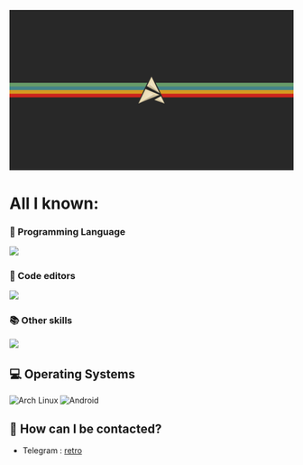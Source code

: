 ![](https://github.com/retrovisionagain/retrovisionagain/blob/main/artix.png)
# All I known:
<div align="left">
<h3>🚀 Programming Language</h3>
<img src="https://skillicons.dev/icons?i=html,css,js,dart,c,py">

<h3>📝 Code editors</h3>
<img src="https://skillicons.dev/icons?i=neovim,vscodium">

<h3>📚 Other skills</h3>
<img src="https://skillicons.dev/icons?i=github">
</div>
<h2 align="left">💻 Operating Systems</h2>

<div align="left">
  <img src="https://img.shields.io/badge/Arch%20Linux-1793D1?logo=arch-linux&logoColor=white&style=for-the-badge" height="28" alt="Arch Linux"/>
  <img src="https://img.shields.io/badge/Android-3DDC84?logo=android&logoColor=white&style=for-the-badge" height="28" alt="Android"/>
</div>

## 💬 How can I be contacted?

* Telegram : <a href="https://t.me/veryretroinfo" target="_blank">retro</a>

